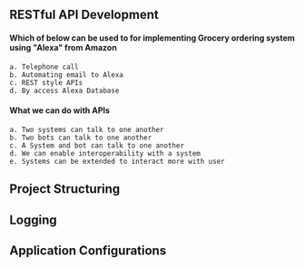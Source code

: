 ## RESTful API Development

#### Which of below can be used to for implementing Grocery ordering system using "Alexa" from Amazon

	a. Telephone call
	b. Automating email to Alexa
	c. REST style APIs
	d. By access Alexa Database

#### What we can do with APIs

	a. Two systems can talk to one another
	b. Two bots can talk to one another
	c. A System and bot can talk to one another
	d. We can enable interoperability with a system
	e. Systems can be extended to interact more with user


## Project Structuring



## Logging

## Application Configurations
